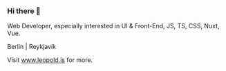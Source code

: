 ### Hi there 👋

Web Developer, especially interested in UI & Front-End, JS, TS, CSS, Nuxt, Vue.

Berlin | Reykjavík

Visit www.leopold.is for more.

<!--
**leopoldkristjansson/leopoldkristjansson** is a ✨ _special_ ✨ repository because its `README.md` (this file) appears on your GitHub profile.

Here are some ideas to get you started:

- 🔭 I’m currently working on ...
- 🌱 I’m currently learning ...
- 👯 I’m looking to collaborate on ...
- 🤔 I’m looking for help with ...
- 💬 Ask me about ...
- 📫 How to reach me: ...
- 😄 Pronouns: ...
- ⚡ Fun fact: ...
-->
